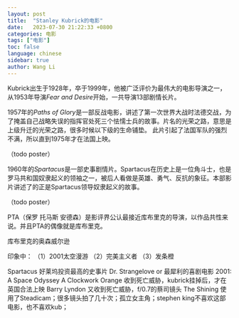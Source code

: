 ```yaml
---
layout: post
title:  "Stanley Kubrick的电影"
date:   2023-07-30 21:22:33 +0800
categories: 电影
tags: ["电影"]
toc: false
language: chinese
sidebar: true
author: Wang Li
---
```


Kubrick出生于1928年，卒于1999年，他被广泛评价为最伟大的电影导演之一，从1953年导演*Fear and Desire*开始，一共导演13部剧情长片。

1957年的*Paths of Glory*是一部反战电影，讲述了第一次世界大战时法德交战，为了掩盖自己战略失误的指挥官处死三个怯懦士兵的故事。片名的光荣之路，意思是上级升迁的光荣之路，很多时候以下级的生命铺垫。
此片引起了法国军队的强烈不满，所以直到1975年才在法国上映。

（todo poster）

1960年的*Spartacus*是一部史事剧情片。Spartacus在历史上是一位角斗士，也是罗马共和国奴隶起义的领袖之一，被后人看做是英雄、勇气、反抗的象征。本部影片讲述了的正是Spartacus领导奴隶起义的故事。

（todo poster）


PTA（保罗 托马斯 安德森）是影评界公认最接近库布里克的导演，以作品共性来说。并且PTA的偶像就是库布里克。

库布里克的奥森威尔逊

印象中：
（1）2001太空漫游
（2）完美主义者
（3）发条橙

Spartacus 好莱坞投资最高的史事片
Dr. Strangelove or 最犀利的喜剧电影
2001: A Space Odyssey
A Clockwork Orange 收到死亡威胁，kubrick挂掉后，才在英国合法上映
Barry Lyndon 又收到死亡威胁，f/0.7的蔡司镜头
The Shining 使用了Steadicam；很多镜头拍了几十次；孤立女主角；stephen king不喜欢这部电影，也不喜欢kub；
